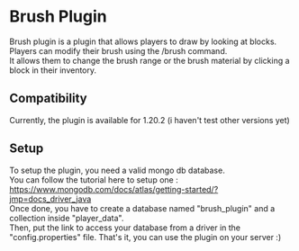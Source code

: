 # Brush Plugin

Brush plugin is a plugin that allows players to draw by looking at blocks.  
Players can modify their brush using the /brush command.   
It allows them to change the brush range or the brush material by clicking a block in their inventory.

## Compatibility

Currently, the plugin is available for 1.20.2 (i haven't test other versions yet)

## Setup

To setup the plugin, you need a valid mongo db database.  
You can follow the tutorial here to setup one : https://www.mongodb.com/docs/atlas/getting-started/?jmp=docs_driver_java  
Once done, you have to create a database named "brush_plugin" and a collection inside "player_data".  
Then, put the link to access your database from a driver in the "config.properties" file.
That's it, you can use the plugin on your server :)